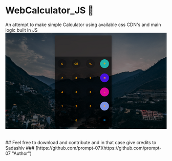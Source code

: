 # **WebCalculator_JS 📲**
An attempt to make simple Calculator using available css CDN's and main logic built in JS
![DemoImg here](https://raw.githubusercontent.com/prompt-07/WebCalculator_JS/master/DemoCalculator.png "WebCalculator_vJS")

<br>
##  Feel free to download and contribute and in that case give credits to Sadashiv
### [https://github.com/prompt-07](https://github.com/prompt-07 "Author")
